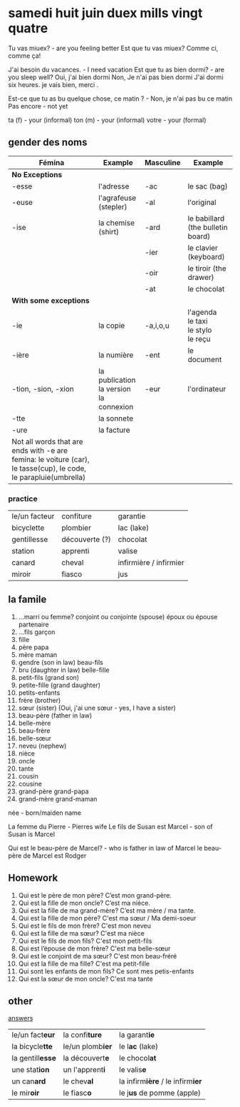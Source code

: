 # samedi huit juin duex mills vingt quatre

Tu vas miuex? - are you feeling better
Est que tu vas miuex?
Comme ci, comme ça!

J'ai besoin du vacances. - I need vacation
Est que tu as bien dormi? - are you sleep well?
Oui, j'ai bien dormi
Non, Je n'ai pas bien dormi
J'ai dormi six heures.
je vais bien, merci .

Est-ce que tu as bu quelque chose, ce matin ? - Non, je n'ai pas bu ce matin
Pas encore - not yet

ta (f) - your (informal)
ton (m) - your (informal)
votre - your (formal)

## gender des noms

| Fémina                                                                                                           | Example                                        | Masculine | Example                                       |
| ---------------------------------------------------------------------------------------------------------------- | ---------------------------------------------- | --------- | --------------------------------------------- |
| **No Exceptions**                                                                                                |                                                |           |
| -esse                                                                                                            | l'adresse                                      | -ac       | le sac (bag)                                  |
| -euse                                                                                                            | l'agrafeuse (stepler)                          | -al       | l'original                                    |
| -ise                                                                                                             | la chemise (shirt)                             | -ard      | le babillard (the bulletin board)             |
|                                                                                                                  |                                                | -ier      | le clavier (keyboard)                         |
|                                                                                                                  |                                                | -oir      | le tiroir (the drawer)                        |
|                                                                                                                  |                                                | -at       | le chocolat                                   |
| **With some exceptions**                                                                                         |                                                |           |                                               |
| -ie                                                                                                              | la copie                                       | -a,i,o,u  | l'agenda<br> le taxi<br> le stylo<br> le reçu |
| -ière                                                                                                            | la numière                                     | -ent      | le document                                   |
| -tion, -sion, -xion                                                                                              | la publication<br> la version<br> la connexion | -eur      | l'ordinateur                                  |
| -tte                                                                                                             | la sonnete                                     |           |                                               |
| -ure                                                                                                             | la facture                                     |           |                                               |
| Not all words that are ends with -e are femina: le voiture (car), le tasse(cup), le code, le parapluie(umbrella) |                                                |           |                                               |

### practice

|               |                |                        |
| ------------- | -------------- | ---------------------- |
| le/un facteur | confiture      | garantie               |
| bicyclette    | plombier       | lac (lake)             |
| gentillesse   | découverte (?) | chocolat               |
| station       | apprenti       | valise                 |
| canard        | cheval         | infirmière / infirmier |
| miroir        | fiasco         | jus                    |

## la famile

1. ...marri ou femme?
   conjoint ou conjointe (spouse)
   époux ou épouse
   partenaire
2. ...fils
   garçon
3. fille
4. père
   papa
5. mère
   maman
6. gendre (son in law)
   beau-fils
7. bru (daughter in law)
   belle-fille
8. petit-fils (grand son)
9. petite-fille (grand daughter)
10. petits-enfants
11. frère (brother)
12. sœur (sister) (Oui, j'ai une sœur - yes, I have a sister)
13. beau-père (father in law)
14. belle-mère
15. beau-frère
16. belle-sœur
17. neveu (nephew)
18. nièce
19. oncle
20. tante
21. cousin
22. cousine
23. grand-père
    grand-papa
24. grand-mère
    grand-maman

née - born/maiden name

La femme du Pierre - Pierres wife
Le fils de Susan est Marcel - son of Susan is Marcel

Qui est le beau-père de Marcel? - who is father in law of Marcel
le beau-père de Marcel est Rodger

## Homework

1. Qui est le père de mon père? C’est mon grand-père.
2. Qui est la fille de mon oncle? C’est ma nièce.
3. Qui est la fille de ma grand-mère? C’est ma mère / ma tante.
4. Qui est la fille de mon père? C'est ma sœur / Ma demi-soeur
5. Qui est le fils de mon frère? C'est mon neveu
6. Qui est la fille de ma sœur? C'est ma nièce
7. Qui est le fils de mon fils? C'est mon petit-fils
8. Qui est l’épouse de mon frère? C'est ma belle-sœur
9. Qui est le conjoint de ma sœur? C'est mon beau-fréré
10. Qui est la fille de ma fille? C'est ma petit-fille
11. Qui sont les enfants de mon fils? Ce sont mes petis-enfants
12. Qui est la sœur de mon oncle? C'est ma tante

## other

[answers](#practice)

|                    |                    |                                      |
| ------------------ | ------------------ | ------------------------------------ |
| le/un fact**eur**  | la confi**ture**   | la garant**ie**                      |
| la bicycle**tte**  | le/un plomb**ier** | le l**ac** (lake)                    |
| la gentill**esse** | la découvert**e**  | le chocol**at**                      |
| une stat**ion**    | un l'apprent**i**  | le valis**e**                        |
| un can**ard**      | le chev**al**      | la infirm**ière** / le infirm**ier** |
| le mir**oir**      | le fiasc**o**      | le j**us** de pomme (apple)          |
